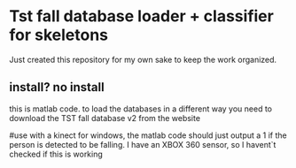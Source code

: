 # Tst fall database loader + classifier for skeletons
Just created this repository for my own sake to keep the work organized.

## install? no install
this is matlab code. to load the databases in a different way you need to download the TST fall database v2 from the website

#use
with a kinect for windows, the matlab code should just output a 1 if the person is detected to be falling. I have an XBOX 360 sensor, so I havent`t checked if this is working


